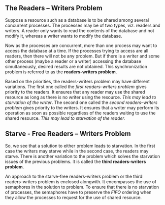 ## The Readers – Writers Problem
Suppose a resource such as a database is to be shared among several concurrent processes. The processes may be of two types, viz. readers and writers. A reader only wants to read the contents of the database and not modify it, whereas a writer wants to modify the database. 

Now as the processes are concurrent, more than one process may want to access the database at a time. If the processes trying to access are all readers, then there will not be any problem. But if there is a writer and some other process (maybe a reader or a writer) accessing the database simultaneously, desired results are not obtained. This synchronization problem is referred to as the **readers-writers problem**.

Based on the priorities, the readers-writers problem may have different variations. The first one called the *first readers–writers problem* gives priority to the readers. It ensures that any reader may use the shared resource as long as there is no writer using the resource. *This may lead to starvation of the writer*. The second one called the *second readers–writers problem* gives priority to the writers. It ensures that a writer may perform its operation as soon as possible regardless of the readers waiting to use the shared resource. *This may lead to starvation of the reader*.

## Starve - Free Readers – Writers Problem

So, we see that a solution to either problem leads to starvation. In the first case the writers may starve while in the second case, the readers may starve. There is another variation to the problem which solves the starvation issues of the previous problems. It is called the **third readers-writers problem**. 

An approach to the starve-free readers-writers problem or the third readers-writers problem is enclosed alongwith. It encompasses the use of semaphores in the solution to problem. To ensure that there is no starvation of processes, the semaphores have to preserve the *FIFO* ordering when they allow the processes to request for the use of shared resource.
